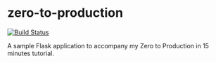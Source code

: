 # zero-to-production

[![Build Status](https://travis-ci.org/atbaker/zero-to-production.svg?branch=sf-python)](https://travis-ci.org/atbaker/zero-to-production)

A sample Flask application to accompany my Zero to Production in 15 minutes
tutorial.
